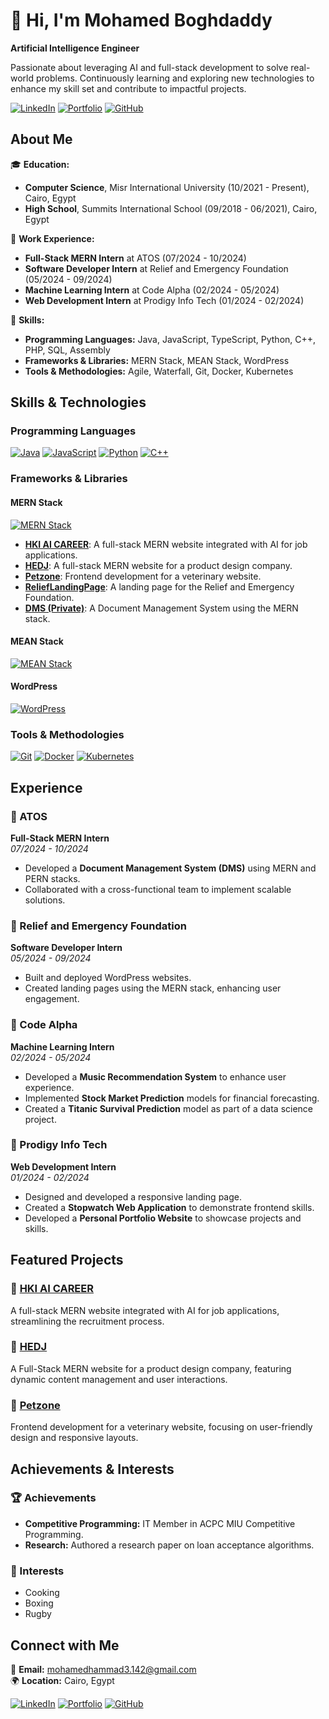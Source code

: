 # 👋 Hi, I'm Mohamed Boghdaddy

**Artificial Intelligence Engineer**

Passionate about leveraging AI and full-stack development to solve real-world problems. Continuously learning and exploring new technologies to enhance my skill set and contribute to impactful projects.

[![LinkedIn](https://img.shields.io/badge/LinkedIn-0077B5?logo=linkedin&logoColor=white)](https://www.linkedin.com/in/mohamed-el-boghdaddy/)
[![Portfolio](https://img.shields.io/badge/Portfolio-ff5a5f?logo=google-chrome&logoColor=white)](https://boghdaddys-portfolio.netlify.app/)
[![GitHub](https://img.shields.io/badge/GitHub-100000?logo=github&logoColor=white)](https://github.com/MohamedBoghdaddy)

## About Me

🎓 **Education:**
- **Computer Science**, Misr International University (10/2021 - Present), Cairo, Egypt
- **High School**, Summits International School (09/2018 - 06/2021), Cairo, Egypt

💼 **Work Experience:**
- **Full-Stack MERN Intern** at ATOS (07/2024 - 10/2024)
- **Software Developer Intern** at Relief and Emergency Foundation (05/2024 - 09/2024)
- **Machine Learning Intern** at Code Alpha (02/2024 - 05/2024)
- **Web Development Intern** at Prodigy Info Tech (01/2024 - 02/2024)

🔧 **Skills:**
- **Programming Languages:** Java, JavaScript, TypeScript, Python, C++, PHP, SQL, Assembly
- **Frameworks & Libraries:** MERN Stack, MEAN Stack, WordPress
- **Tools & Methodologies:** Agile, Waterfall, Git, Docker, Kubernetes

## Skills & Technologies

### Programming Languages
[![Java](https://img.shields.io/badge/Java-ED8B00?style=for-the-badge&logo=java&logoColor=white)](https://github.com/MohamedBoghdaddy?tab=repositories&q=&type=&language=java)
[![JavaScript](https://img.shields.io/badge/JavaScript-F7DF1E?style=for-the-badge&logo=javascript&logoColor=black)](https://github.com/MohamedBoghdaddy?tab=repositories&q=&type=&language=javascript)
[![Python](https://img.shields.io/badge/Python-3776AB?style=for-the-badge&logo=python&logoColor=white)](https://github.com/MohamedBoghdaddy?tab=repositories&q=&type=&language=python)
[![C++](https://img.shields.io/badge/C++-00599C?style=for-the-badge&logo=cplusplus&logoColor=white)](https://github.com/MohamedBoghdaddy?tab=repositories&q=&type=&language=cpp)

### Frameworks & Libraries

#### MERN Stack
[![MERN Stack](https://img.shields.io/badge/MERN-61DAFB?style=for-the-badge&logo=react&logoColor=white)](https://github.com/MohamedBoghdaddy?tab=repositories&q=mern)

- **[HKI AI CAREER](https://github.com/MohamedBoghdaddy/HKI-AI-CAREER)**: A full-stack MERN website integrated with AI for job applications.
- **[HEDJ](https://github.com/MohamedBoghdaddy/HEDJ)**: A full-stack MERN website for a product design company.
- **[Petzone](https://github.com/MohamedBoghdaddy/Petzone)**: Frontend development for a veterinary website.
- **[ReliefLandingPage](https://github.com/MohamedBoghdaddy/ReliefLandingPage)**: A landing page for the Relief and Emergency Foundation.
- **[DMS (Private)](https://github.com/MohamedBoghdaddy/dms)**: A Document Management System using the MERN stack.

#### MEAN Stack
[![MEAN Stack](https://img.shields.io/badge/MEAN-00D084?style=for-the-badge&logo=angular&logoColor=white)](https://github.com/MohamedBoghdaddy?tab=repositories&q=mean)

#### WordPress
[![WordPress](https://img.shields.io/badge/WordPress-21759B?style=for-the-badge&logo=wordpress&logoColor=white)](https://github.com/MohamedBoghdaddy?tab=repositories&q=wordpress)

### Tools & Methodologies
[![Git](https://img.shields.io/badge/Git-F05032?style=for-the-badge&logo=git&logoColor=white)](https://github.com/MohamedBoghdaddy?tab=repositories&q=&type=&language=git)
[![Docker](https://img.shields.io/badge/Docker-2496ED?style=for-the-badge&logo=docker&logoColor=white)](https://github.com/MohamedBoghdaddy?tab=repositories&q=&type=&language=docker)
[![Kubernetes](https://img.shields.io/badge/Kubernetes-326CE5?style=for-the-badge&logo=kubernetes&logoColor=white)](https://github.com/MohamedBoghdaddy?tab=repositories&q=&type=&language=kubernetes)


## Experience

### 🏢 ATOS
**Full-Stack MERN Intern**  
*07/2024 - 10/2024*
- Developed a **Document Management System (DMS)** using MERN and PERN stacks.
- Collaborated with a cross-functional team to implement scalable solutions.

### 🏢 Relief and Emergency Foundation
**Software Developer Intern**  
*05/2024 - 09/2024*
- Built and deployed WordPress websites.
- Created landing pages using the MERN stack, enhancing user engagement.

### 🏢 Code Alpha
**Machine Learning Intern**  
*02/2024 - 05/2024*
- Developed a **Music Recommendation System** to enhance user experience.
- Implemented **Stock Market Prediction** models for financial forecasting.
- Created a **Titanic Survival Prediction** model as part of a data science project.

### 🏢 Prodigy Info Tech
**Web Development Intern**  
*01/2024 - 02/2024*
- Designed and developed a responsive landing page.
- Created a **Stopwatch Web Application** to demonstrate frontend skills.
- Developed a **Personal Portfolio Website** to showcase projects and skills.

## Featured Projects

### 🚀 [HKI AI CAREER](https://github.com/MohamedBoghdaddy/HKI-AI-CAREER)
A full-stack MERN website integrated with AI for job applications, streamlining the recruitment process.

### 🚀 [HEDJ](https://github.com/MohamedBoghdaddy/HEDJ)
A Full-Stack MERN website for a product design company, featuring dynamic content management and user interactions.

### 🚀 [Petzone](https://github.com/MohamedBoghdaddy/Petzone)
Frontend development for a veterinary website, focusing on user-friendly design and responsive layouts.

## Achievements & Interests

### 🏆 Achievements
- **Competitive Programming:** IT Member in ACPC MIU Competitive Programming.
- **Research:** Authored a research paper on loan acceptance algorithms.

### 🎯 Interests
- Cooking
- Boxing
- Rugby

## Connect with Me

📧 **Email:** [mohamedhammad3.142@gmail.com](mailto:mohamedhammad3.142@gmail.com)  
🌍 **Location:** Cairo, Egypt

[![LinkedIn](https://img.shields.io/badge/LinkedIn-0077B5?logo=linkedin&logoColor=white)](https://www.linkedin.com/in/mohamed-el-boghdaddy/)
[![Portfolio](https://img.shields.io/badge/Portfolio-ff5a5f?logo=google-chrome&logoColor=white)](https://boghdaddys-portfolio.netlify.app/)
[![GitHub](https://img.shields.io/badge/GitHub-100000?logo=github&logoColor=white)](https://github.com/MohamedBoghdaddy)
